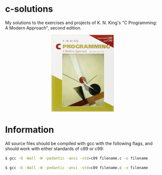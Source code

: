 # c-solutions
My solutions to the exercises and projects of K. N. King's "C Programming: A
Modern Approach", second edition. 

<p align="center">
<img src="cover.jpg" width="203" height="250"/>
</p>

# Information
All source files should be compiled with gcc with the following flags, and should work with either standards of c89 or c99:
```sh
$ gcc -O -Wall -W -pedantic -ansi -std=c89 filename.c -o filename
```

```sh
$ gcc -O -Wall -W -pedantic -ansi -std=c89 filename.c -o filename
```


